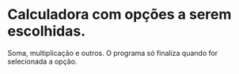 # Calculadora com opções a serem escolhidas. 
Soma, multiplicação e outros. O programa só finaliza quando for selecionada a opção.
